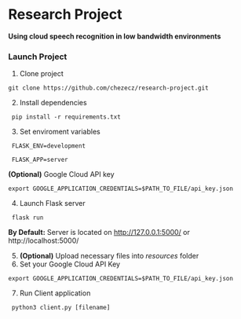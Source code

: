 # Research Project
__Using cloud speech recognition in low bandwidth environments__

### Launch Project
1. Clone project

```git clone https://github.com/chezecz/research-project.git```

2. Install dependencies

``` pip install -r requirements.txt```

3. Set enviroment variables

``` FLASK_ENV=development```

``` FLASK_APP=server```

__(Optional)__ Google Cloud API key

```export GOOGLE_APPLICATION_CREDENTIALS=$PATH_TO_FILE/api_key.json```

4. Launch Flask server

``` flask run```

**By Default:** Server is located on http://127.0.0.1:5000/ or http://localhost:5000/

5. __(Optional)__ Upload necessary files into *resources* folder
6. Set your Google Cloud API Key

```export GOOGLE_APPLICATION_CREDENTIALS=$PATH_TO_FILE/api_key.json```

7. Run Client application

``` python3 client.py [filename]```
